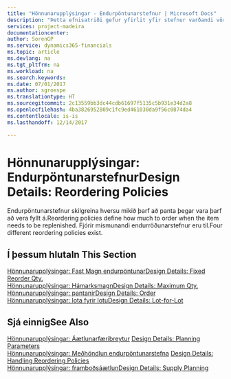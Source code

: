 ```yaml
---
title: "Hönnunarupplýsingar - Endurpöntunarstefnur | Microsoft Docs"
description: "Þetta efnisatriði gefur yfirlit yfir stefnur varðandi vöruáfyllingar."
services: project-madeira
documentationcenter: 
author: SorenGP
ms.service: dynamics365-financials
ms.topic: article
ms.devlang: na
ms.tgt_pltfrm: na
ms.workload: na
ms.search.keywords: 
ms.date: 07/01/2017
ms.author: sgroespe
ms.translationtype: HT
ms.sourcegitcommit: 2c13559bb3dc44cdb61697f5135c5b931e34d2a8
ms.openlocfilehash: 4ba3826952809c1fc9ed461030da9f56c0874da4
ms.contentlocale: is-is
ms.lasthandoff: 12/14/2017

---
```

# <a name="design-details-reordering-policies"></a><span data-ttu-id="d8f5b-103">Hönnunarupplýsingar: Endurpöntunarstefnur</span><span class="sxs-lookup"><span data-stu-id="d8f5b-103">Design Details: Reordering Policies</span></span>
<span data-ttu-id="d8f5b-104">Endurpöntunarstefnur skilgreina hversu mikið þarf að panta þegar vara þarf að vera fyllt á.</span><span class="sxs-lookup"><span data-stu-id="d8f5b-104">Reordering policies define how much to order when the item needs to be replenished.</span></span> <span data-ttu-id="d8f5b-105">Fjórir mismunandi endurröðunarstefnur eru til.</span><span class="sxs-lookup"><span data-stu-id="d8f5b-105">Four different reordering policies exist.</span></span>  

## <a name="in-this-section"></a><span data-ttu-id="d8f5b-106">Í þessum hluta</span><span class="sxs-lookup"><span data-stu-id="d8f5b-106">In This Section</span></span>  
[<span data-ttu-id="d8f5b-107">Hönnunarupplýsingar: Fast Magn endurpöntunar</span><span class="sxs-lookup"><span data-stu-id="d8f5b-107">Design Details: Fixed Reorder Qty.</span></span>](design-details-fixed-reorder-qty.md)  
[<span data-ttu-id="d8f5b-108">Hönnunarupplýsingar: Hámarksmagn</span><span class="sxs-lookup"><span data-stu-id="d8f5b-108">Design Details: Maximum Qty.</span></span>](design-details-maximum-qty.md)  
[<span data-ttu-id="d8f5b-109">Hönnunarupplýsingar: pantanir</span><span class="sxs-lookup"><span data-stu-id="d8f5b-109">Design Details: Order</span></span>](design-details-order.md)  
[<span data-ttu-id="d8f5b-110">Hönnunarupplýsingar: lota fyrir lotu</span><span class="sxs-lookup"><span data-stu-id="d8f5b-110">Design Details: Lot-for-Lot</span></span>](design-details-lot-for-lot.md)  

## <a name="see-also"></a><span data-ttu-id="d8f5b-111">Sjá einnig</span><span class="sxs-lookup"><span data-stu-id="d8f5b-111">See Also</span></span>  
<span data-ttu-id="d8f5b-112">[Hönnunarupplýsingar: Áætlunarfæribreytur](design-details-planning-parameters.md) </span><span class="sxs-lookup"><span data-stu-id="d8f5b-112">[Design Details: Planning Parameters](design-details-planning-parameters.md) </span></span>  
<span data-ttu-id="d8f5b-113">[Hönnunarupplýsingar: Meðhöndlun endurpöntunarstefna](design-details-handling-reordering-policies.md) </span><span class="sxs-lookup"><span data-stu-id="d8f5b-113">[Design Details: Handling Reordering Policies](design-details-handling-reordering-policies.md) </span></span>  
[<span data-ttu-id="d8f5b-114">Hönnunarupplýsingar: framboðsáætlun</span><span class="sxs-lookup"><span data-stu-id="d8f5b-114">Design Details: Supply Planning</span></span>](design-details-supply-planning.md)

